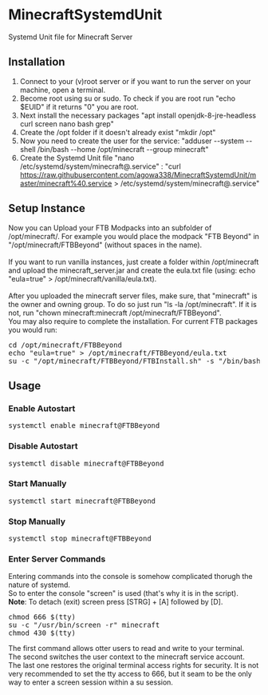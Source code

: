 # MinecraftSystemdUnit
Systemd Unit file for Minecraft Server

## Installation
1. Connect to your (v)root server or if you want to run the server on your machine, open a terminal.<br />
2. Become root using su or sudo. To check if you are root run "echo $EUID" if it returns "0" you are root.<br />
3. Next install the necessary packages "apt install openjdk-8-jre-headless curl screen nano bash grep"<br />
4. Create the /opt folder if it doesn't already exist "mkdir /opt"<br />
5. Now you need to create the user for the service: "adduser --system --shell /bin/bash --home /opt/minecraft --group minecraft"<br />
6. Create the Systemd Unit file "nano /etc/systemd/system/minecraft@.service" : "curl https://raw.githubusercontent.com/agowa338/MinecraftSystemdUnit/master/minecraft%40.service > /etc/systemd/system/minecraft@.service"<br />

## Setup Instance
Now you can Upload your FTB Modpacks into an subfolder of /opt/minecraft/. For example you would place the modpack "FTB Beyond" in "/opt/minecraft/FTBBeyond" (without spaces in the name).<br />
<br />
If you want to run vanilla instances, just create a folder within /opt/minecraft and upload the minecraft_server.jar and create the eula.txt file (using: echo "eula=true" > /opt/minecraft/vanilla/eula.txt).<br />
<br />
After you uploaded the minecraft server files, make sure, that "minecraft" is the owner and owning group. To do so just run "ls -la /opt/minecraft". If it is not, run "chown minecraft:minecraft /opt/minecraft/FTBBeyond".<br />
You may also require to complete the installation. For current FTB packages you would run:
<pre>
cd /opt/minecraft/FTBBeyond
echo "eula=true" > /opt/minecraft/FTBBeyond/eula.txt
su -c "/opt/minecraft/FTBBeyond/FTBInstall.sh" -s "/bin/bash" minecraft
</pre>

## Usage
### Enable Autostart
<pre>systemctl enable minecraft@FTBBeyond</pre>
### Disable Autostart
<pre>systemctl disable minecraft@FTBBeyond</pre>
### Start Manually
<pre>systemctl start minecraft@FTBBeyond</pre>
### Stop Manually
<pre>systemctl stop minecraft@FTBBeyond</pre>
### Enter Server Commands
Entering commands into the console is somehow complicated thorugh the nature of systemd.<br />
So to enter the console "screen" is used (that's why it is in the script).<br />
<b>Note</b>: To detach (exit) screen press [STRG] + [A] followed by [D].<br />
<pre>
chmod 666 $(tty)
su -c "/usr/bin/screen -r" minecraft
chmod 430 $(tty)
</pre>
The first command allows otter users to read and write to your terminal.<br />
The second switches the user context to the minecraft service account.<br />
The last one restores the original terminal access rights for security. It is not very recommended to set the tty access to 666, but it seam to be the only way to enter a screen session within a su session.<br />
